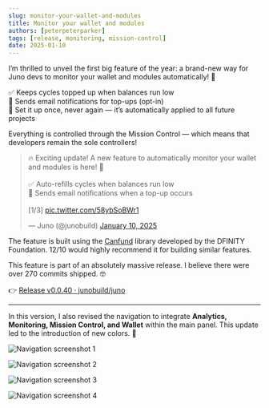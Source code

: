 ```yaml
---
slug: monitor-your-wallet-and-modules
title: Monitor your wallet and modules
authors: [peterpeterparker]
tags: [release, monitoring, mission-control]
date: 2025-01-10
---
```


I’m thrilled to unveil the first big feature of the year: a brand-new way for Juno devs to monitor your wallet and modules automatically! 🚀

✅ Keeps cycles topped up when balances run low  
🔔 Sends email notifications for top-ups (opt-in)  
🔁 Set it up once, never again — it’s automatically applied to all future projects

Everything is controlled through the Mission Control — which means that developers remain the sole controllers!

<blockquote class="twitter-tweet"><p lang="en" dir="ltr">🔥 Exciting update! A new feature to automatically monitor your wallet and modules is here! 🚀<br/><br/>✅ Auto-refills cycles when balances run low<br/>📩 Sends email notifications when a top-up occurs<br/><br/>[1/3] <a href="https://t.co/58ybSoBWr1">pic.twitter.com/58ybSoBWr1</a></p>&mdash; Juno (@junobuild) <a href="https://twitter.com/junobuild/status/1877794089485140211?ref_src=twsrc%5Etfw">January 10, 2025</a></blockquote> <script async src="https://platform.twitter.com/widgets.js" charset="utf-8"></script>

The feature is built using the [Canfund](https://github.com/dfinity/canfund) library developed by the DFINITY Foundation. 12/10 would highly recommend it for building similar features.

This feature is part of an absolutely massive release. I believe there were over 270 commits shipped. 🤓

👉 [Release v0.0.40 · junobuild/juno](https://github.com/junobuild/juno/releases/tag/v0.0.40)

---

In this version, I also revised the navigation to integrate **Analytics, Monitoring, Mission Control, and Wallet** within the main panel. This update led to the introduction of new colors. 🎨

![Navigation screenshot 1](https://us1.discourse-cdn.com/flex023/uploads/dfn/optimized/3X/0/2/0257fb74171cf317ed3656ec16fbf5ba0af384a9_2_1380x926.jpeg)

![Navigation screenshot 2](https://us1.discourse-cdn.com/flex023/uploads/dfn/optimized/3X/4/0/401ff0c0a98472b3fc940370d0724b11aaca9bad_2_1380x926.jpeg)

![Navigation screenshot 3](https://us1.discourse-cdn.com/flex023/uploads/dfn/optimized/3X/b/b/bb42fc8014aec1b862b2d9924191441ec0604f71_2_1380x926.jpeg)

![Navigation screenshot 4](https://us1.discourse-cdn.com/flex023/uploads/dfn/optimized/3X/8/f/8f501d38d40b708d59372983ef36ee134ca6cae6_2_1380x926.jpeg)
